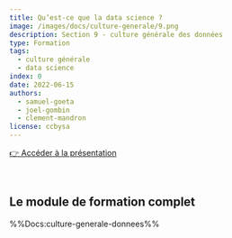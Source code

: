 ```yaml
---
title: Qu’est-ce que la data science ?
image: /images/docs/culture-generale/9.png
description: Section 9 - culture générale des données
type: Formation
tags:
  - culture générale
  - data science
index: 0
date: 2022-06-15
authors:
  - samuel-goeta
  - joel-gombin
  - clement-mandron
license: ccbysa
--- 
```


<a href="https://datactivist.coop/SPoSGL/sections/section9.html#1" class="customButton">👉 Accéder à la présentation</a>

</br>

## Le module de formation complet

%%Docs:culture-generale-donnees%%
